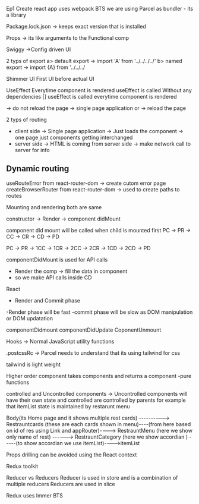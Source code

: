 Ep1
Create react app uses webpack BTS
we are using Parcel as bundler - its a library

Package.lock.json -> keeps exact version that is installed

Props -> its like arguments to the Functional comp

Swiggy ->Config driven UI

2 typs of export
a> default export -> import 'A' from '../../../../'
b> named export -> import {A} from '../../../

Shimmer UI
First UI before actual UI

UseEffect
Everytime component is rendered useEffect is called
Without any dependencies [] useEffect is called everytime component is rendered

<Link> -> do not reload the page -> single page application
 or <a> -> reload the page

2 typs of routing

- client side -> Single page application -> Just loads the component -> one page just components getting interchanged
- server side -> HTML is coming from server side -> make network call to server for info

## Dynamic routing

useRouteError from react-router-dom -> create cutom error page
createBrowserRouter from react-router-dom -> used to create paths to routes

Mounting and rendering both are same

constructor -> Render -> component didMount

component did mount will be called when child is mounted first
PC -> PR -> CC -> CR -> CD -> PD

PC -> PR -> 1CC -> 1CR -> 2CC -> 2CR -> 1CD -> 2CD -> PD

componentDidMount is used for API calls

- Render the comp -> fill the data in component
- so we make API calls inside CD

React

- Render and Commit phase

-Render phase will be fast
-commit phase will be slow as DOM manipulation or DOM updatation

componentDidmount
componentDidUpdate
CoponentUnmount

Hooks -> Normal JavaScript utility functions

.postcssRc -> Parcel needs to understand that its using tailwind for css

tailwind is light weight

Higher order component takes components and returns a component
-pure functions

controlled and Uncontrolled components -> Uncontrolled components will have their own state and controlled are controlled by parents for example that itemList state is maintained by restarunt menu

Body(its Home page and it shows multiple rest cards) ----------> Restrauntcards (these are each cards shown in menu)----(from here based on id of res using Link and appRouter)----> RestrauntMenu (here we show only name of rest) ------> RestrauntCategory (here we show accordian ) -----(to show accordian we use itemList)---->itemList

Props drilling can be avoided using the React context

Redux toolkit

Reducer vs Reducers
Reducer is used in store and is a combination of multiple reducers
Reducers are used in slice

Redux uses Immer BTS
